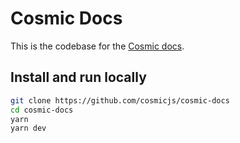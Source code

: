 # Cosmic Docs

This is the codebase for the [Cosmic docs](https://docs-v2.cosmicjs.com/).

## Install and run locally

```bash
git clone https://github.com/cosmicjs/cosmic-docs
cd cosmic-docs
yarn
yarn dev
```
